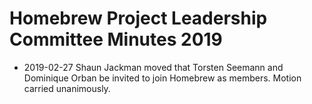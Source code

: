 # Homebrew Project Leadership Committee Minutes 2019

- 2019-02-27
  Shaun Jackman moved that Torsten Seemann and Dominique Orban be invited to join Homebrew as members.
  Motion carried unanimously.
